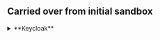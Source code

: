 




## Carried over from initial sandbox
<details><summary>**Keycloak**</summary>
- Use realm already defined for API, in this case it is 'quotes'
  - Add a scope for Blazor
    - backend-admin-client > client scopes > ...-dedicated > Add Mapper > Configure > MapperType: Audience > quotes_api audience | included client audience= backend-admin-client
    
- Add new client for Blazor
  - 1. OpenId Connect & provide meaningful name (quotes-blazor-client)
  - 2. Client auth: off, Standard flow = checked, all others empty
  - 3. 
    - redirect: https://localhost(blazor)/authentication/login-callback
    - logout: https://localhost(blazor)/authentication/logout-callback
    - TODO: Web Origins? (will auto populate after hitting save)

- From Clients > 

- $ dotnet new blazorwasm -au Individual -o BlazorWasm
- dotnet add package Microsoft.Extensions.Http
- Add to pages/weather.razor:
```csharp
@using Microsoft.AspNetCore.Authorization
@attribute [Authorize]
```

- Add to Blazor program.cs:
```csharp
// Define API & Handle Requests
builder.Services.AddHttpClient("QuotesAPI", client => client.BaseAddress = new Uri("https://localhost:7114"))
    .AddHttpMessageHandler(sp =>
    {
        var handler = sp.GetRequiredService<AuthorizationMessageHandler>()
            .ConfigureHandler(authorizedUrls: ["https://localhost:7114]"]);
        return handler;
    });
// configure auth
builder.Services.AddOidcAuthentication(options =>
{
    options.ProviderOptions.Authority = "http://localhost:8080/realms/quotes";
    options.ProviderOptions.ClientId = "quotes-blazor-client";
    options.ProviderOptions.ResponseType = "code";
    options.ProviderOptions.DefaultScopes.Add("blazor_api_scope"); // TODO
});
```

Of course. Your request to format the content for clarity and scannability is an excellent one. It makes the information much more accessible for different skill levels.

Here is the fully revised and reformatted document, incorporating the "ChatGPT" feedback and your structural requirements.

***
:point_right: [gist AuthN/AuthZ](https://github.com/idusortus/gists/blob/main/AuthN-AuthZ.md)
## Understanding Blazor WASM, OAuth2+PKCE, and Keycloak

This document explains how a Blazor WebAssembly (WASM) application securely authenticates users and accesses a protected back-end API using Keycloak as the Identity Provider (IdP). The process follows the modern standard, **OAuth 2.0 with the PKCE extension**.

---

### Part 1: The Authentication Flow

The authentication process is a five-step dance between the user's browser, your Blazor application, and the Keycloak server.

#### **1. Initiation: Redirecting the User to Log In**
*   **In short:** The app prepares for a secure login and sends the user to Keycloak's official login page.
*   **The Details:** When a user clicks "Login," the Blazor app does not directly make a network request to Keycloak. Instead, it generates two critical pieces for the Proof Key for Code Exchange (PKCE) flow: a secret `code_verifier` and a public `code_challenge` (a hash of the verifier). It then constructs an authorization URL and performs a full browser redirect to Keycloak, passing parameters like `client_id`, `redirect_uri`, `response_type=code`, `scope` (e.g., `"openid profile email offline_access"`), and the `code_challenge`.

#### **2. User Authentication: Proving Identity at Keycloak**
*   **In short:** The user securely enters their credentials directly into Keycloak.
*   **The Details:** The user is now on the official Keycloak domain, entirely outside of your application. They interact with Keycloak's UI to enter their username, password, and any multi-factor authentication (MFA) codes. Your Blazor app has no visibility into this process, ensuring user credentials are never exposed to it.

#### **3. Authorization Grant: Receiving a Temporary "Ticket"**
*   **In short:** After a successful login, Keycloak sends the user back to the app with a temporary, single-use code.
*   **The Details:** Keycloak does not return tokens directly. Instead, it redirects the user's browser back to the `redirect_uri` specified in step 1 (e.g., `https://myapp.com/authentication/login-callback`). Appended to this URL is a temporary, **single-use authorization code**. This code is like a claim ticket; it proves the user just logged in but is not the final credential.

#### **4. Token Exchange: Trading the Ticket for Real Tokens**
*   **In short:** The Blazor app uses the temporary code to request the actual access tokens from Keycloak.
*   **The Details:** The Blazor app's authentication library, now running on the callback page, extracts the authorization code from the URL. It then makes a **direct HTTPS POST request from the browser** to Keycloak’s token endpoint. This request includes the authorization code and the original secret `code_verifier`. This PKCE step proves that the application starting the flow is the same one finishing it, preventing interception attacks.

#### **5. Token Receipt & Storage: Securing the Keys to the API**
*   **In short:** The app receives the tokens from Keycloak and stores them in the browser's Session Storage.
*   **The Details:** After validating the `code_verifier`, Keycloak returns a JSON payload containing the `access_token` (for calling the API) and `id_token` (with user identity info). A `refresh_token` may also be included if the `offline_access` scope was requested and allowed in Keycloak's configuration. The authentication library then stores these tokens in **Session Storage** by default (though this is configurable), making them available for authenticated API requests.

---

### Part 2: Token Storage, Visibility, and Security

Understanding where tokens are stored and who can see them is key to securing your application.

#### **Token Storage: Where do the tokens live?**
*   **In short:** By default, they are stored in the browser's **Session Storage**.
*   **The Details:** Session Storage is tied to a single browser tab's lifecycle. When the user closes the tab, the tokens are automatically deleted. This is more secure than Local Storage, which would persist the tokens on the user's machine indefinitely until manually cleared.

#### **Token Visibility: Can a user see the tokens?**
*   **In short:** Yes, anyone with access to the browser can easily find and inspect them.
*   **The Details:** The tokens are not encrypted at rest in the browser. A user can open Developer Tools (`F12`) and navigate to the **Application tab → Session Storage section** (in Chrome/Edge) or **Storage tab → Session Storage** (in Firefox) to view the raw tokens.

#### **Security Model: If they're visible, why is this safe?**
*   **In short:** Security comes from a layered defense strategy, not from hiding the tokens.
*   **The Details:** The standard SPA security model accepts that tokens are visible in the browser and protects them in other ways:

    *   **Short-Lived Access Tokens:** Access tokens are intentionally set to expire quickly (e.g., 5-15 minutes). This drastically limits the damage if a token is stolen.
    *   **Silent Token Renewal:** To avoid interrupting the user, the app silently renews tokens before they expire. This is done either by using a long-lived `refresh_token` (if available) or by using an invisible iframe with a `prompt=none` authorization request to Keycloak.
    *   **XSS Prevention (The Critical Weakness):** The biggest threat to this model is Cross-Site Scripting (XSS). If an attacker succeeds in injecting malicious JavaScript into your app, they can steal the tokens from storage. Strong XSS prevention is the most important defense you must implement.
    *   **Backend for Frontend (BFF) Pattern (The Ultimate Defense):** For maximum security, some architectures use a server-side component (the BFF). The BFF handles the OAuth flow and stores tokens in **secure, HttpOnly cookies**, which are inaccessible to JavaScript. The Blazor WASM app makes calls to the BFF, which attaches the real tokens to outgoing API requests. This pattern virtually eliminates XSS-based token theft but adds architectural complexity.

---

### **Summary (TL;DR)**  


Blazor WASM apps using OAuth2 with PKCE rely on a **redirect-based flow** to authenticate users. Tokens are stored in the browser's **Session Storage**, where they are visible but protected by other layers of security. The most critical defense is **preventing XSS attacks**. For highly sensitive applications, the **BFF pattern** with HttpOnly cookies provides an even stronger security posture.



---

### 1. Mermaid Diagram: Standard Blazor WASM + PKCE Flow

This diagram illustrates the authentication flow where the Blazor WASM application is a public client handling the OAuth2+PKCE process directly in the browser.

# Oauth2 + PKCE (Verbose)

```mermaid
sequenceDiagram
    actor User
    participant Browser
    participant BlazorWASM as Blazor WASM Logic
    participant Keycloak as Keycloak (IdP)
    participant API as Resource API (Backend)

    Note over User, Browser: The User interacts with the Browser's UI

    rect rgb(235, 245, 255)
        Note over Browser, BlazorWASM: Step 1: Initiation
        User->>Browser: Clicks 'Login' link/button
        Browser->>BlazorWASM: Informs app logic of the UI event
        BlazorWASM->>BlazorWASM: Generates code_verifier & code_challenge
        BlazorWASM->>Browser: Commands: "Redirect to this Keycloak URL"
        Browser->>Keycloak: Executes the redirect
    end

    rect rgb(255, 250, 230)
        Note over Browser, Keycloak: Step 2: User Authentication
        User->>Browser: Enters credentials into Keycloak page
        Browser->>Keycloak: Submits login form
    end

    rect rgb(235, 245, 255)
        Note over Browser, BlazorWASM: Step 3 & 4: Code Grant & Token Exchange
        Keycloak->>Browser: Responds with a redirect to app's callback URL (with auth_code)
        Browser->>BlazorWASM: Loads app at callback URL, passing the auth_code
        BlazorWASM->>Browser: Commands: "Make POST request to Keycloak token endpoint"
        Browser->>Keycloak: Executes the HTTPS POST request
    end
    
    rect rgb(255, 250, 230)
        Note over Browser, BlazorWASM: Step 5: Token Receipt & Storage
        Keycloak->>Browser: Returns token payload in POST response
        Browser->>BlazorWASM: Delivers the token data to the app logic
        BlazorWASM->>Browser: Commands: "Store these tokens in Session Storage"
        Browser->>Browser: Executes storage operation
    end

    %% Subsequent API Call
    rect rgb(230, 255, 230)
        Note over Browser, API: Using the Token
        User->>Browser: Triggers action needing API data
        Browser->>BlazorWASM: Informs app logic of the UI event
        BlazorWASM->>Browser: Commands: "Make GET request to /api/data with this Bearer token"
        Browser->>API: Executes the HTTPS GET request with Authorization header
        API->>Browser: Returns protected data
        Browser->>BlazorWASM: Delivers API data to the app logic
        BlazorWASM->>Browser: Commands: "Update the DOM with this new data"
        Browser->>User: Renders the updated UI
    end
```

---

### 2. How the Process Changes with a BFF Pattern

Implementing a **Backend for Frontend (BFF)** pattern fundamentally changes the security model and architecture. The BFF is a server-side application that exists solely to support your Blazor WASM front-end. It acts as a middleman, creating a secure boundary between the browser and your APIs/IdP.

With a BFF, the Blazor WASM app is no longer a public OAuth client. **The BFF becomes the confidential OAuth client.**

Here’s how each part of the process changes:

#### **Change 1: The Authentication Flow is Handled by the Server**
*   **In short:** The BFF handles the entire OAuth dance with Keycloak, not the Blazor app.
*   **The Details:** Instead of redirecting to Keycloak, the Blazor app's "Login" button now points to an endpoint on your BFF (e.g., `/login`). The BFF receives this request and *it* initiates the OAuth redirect to Keycloak. After the user authenticates, Keycloak redirects back to the BFF's callback endpoint. The BFF then performs the token exchange directly with Keycloak over a secure, server-to-server back-channel.

#### **Change 2: Tokens are Never Sent to the Browser**
*   **In short:** The BFF stores the tokens on the server and gives the browser a secure session cookie instead.
*   **The Details:** This is the most significant security improvement. After the BFF gets the access and refresh tokens from Keycloak, it **does not** send them to the Blazor app. Instead, it creates a server-side session for the user, stores the tokens securely within that session (e.g., in memory, a database, or Redis), and sends a **secure, `HttpOnly` cookie** back to the browser to identify the session. Because the cookie is `HttpOnly`, it cannot be accessed by JavaScript, making it immune to theft via XSS attacks.

#### **Change 3: API Calls are Proxied Through the BFF**
*   **In short:** The Blazor app calls the BFF, and the BFF calls the real API.
*   **The Details:** The Blazor app no longer knows anything about access tokens. When it needs to fetch protected data, it makes a simple API call to a proxy endpoint on the BFF (e.g., `/bff/api/data`). The browser automatically attaches the `HttpOnly` session cookie to this request. The BFF receives the call, validates the session cookie, retrieves the corresponding access token from its secure server-side storage, attaches it as a `Bearer` token, and calls the *actual* Resource API. It then forwards the response back to the Blazor app.

#### **Mermaid Diagram: BFF Pattern Flow**

This diagram shows how the BFF acts as a secure intermediary.

```mermaid
sequenceDiagram
    actor User
    participant BlazorWASM as Blazor WASM App (in Browser)
    participant BFF as Backend for Frontend
    participant Keycloak as Keycloak (IdP)
    participant API as Resource API (Backend)

    rect rgb(235, 245, 255)
        Note over User, BFF: Step 1: Initiation via BFF
        User->>BlazorWASM: Clicks 'Login'
        BlazorWASM->>User: Redirect to BFF's login endpoint (/bff/login)
        User->>BFF: Request to /bff/login
        BFF->>User: Redirect browser to Keycloak
    end

    rect rgb(255, 250, 230)
        Note over User, Keycloak: Step 2: User Authentication
        User->>Keycloak: Authenticates (enters credentials)
    end
    
    rect rgb(235, 245, 255)
        Note over User, BFF: Step 3 & 4: Code Grant & Token Exchange (at BFF)
        Keycloak->>User: Redirect back to BFF callback (/bff/callback) with code
        User->>BFF: Browser calls BFF callback with code
        BFF->>Keycloak: Exchange code for tokens (server-to-server)
        Keycloak->>BFF: Returns access_token, etc.
    end
    
    rect rgb(255, 250, 230)
        Note over BlazorWASM, BFF: Step 5: Session Creation (No Tokens in Browser)
        BFF->>BFF: Store tokens server-side, create session
        BFF->>User: Set secure, HttpOnly session cookie
        User->>BlazorWASM: Browser now has session with BFF
    end

    %% Subsequent API Call
    rect rgb(230, 255, 230)
        Note over User, API: Proxying the API Call
        User->>BlazorWASM: Triggers action needing API data
        BlazorWASM->>BFF: GET /bff/api/data (sends session cookie)
        BFF->>BFF: Validate cookie, retrieve access_token from storage
        BFF->>API: GET /api/data <br/> (Authorization: Bearer [access_token])
        API->>BFF: Return protected data
        BFF->>BlazorWASM: Forward data to Blazor app
        BlazorWASM->>User: Display data
    end
```  
</details>